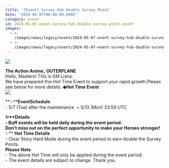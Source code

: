 ```yaml
---
title: '[Event] Survey Hub Double Survey Point'
date: '2024-05-07T00:00:00.000Z'
category: event
id: 2024-05-07-event-survey-hub-double-survey-point-event
images:
  - >-
    /images/news/legacy/event/2024-05-07-event-survey-hub-double-survey-point-event/dd90a5e5414246bb8ce3019165a7813a.webp
  - >-
    /images/news/legacy/event/2024-05-07-event-survey-hub-double-survey-point-event/4aeba603ee2d4ace8a3868642da99f1d_002.webp
---
```


![](/images/news/legacy/event/2024-05-07-event-survey-hub-double-survey-point-event/dd90a5e5414246bb8ce3019165a7813a.webp)  

**The Action Anime,** **OUTERPLANE**  
Hello, Masters! This is GM Lisha.  
We have prepared this Hot Time Event to support your rapid growth.Please see below for more details. **◈Hot Time Event**  
![](/images/news/legacy/event/2024-05-07-event-survey-hub-double-survey-point-event/4aeba603ee2d4ace8a3868642da99f1d_002.webp)  
  
**✨****EventSchedule**  
\- 5/7 (Tue) after the maintenance  ~ 5/13 (Mon) 23:59 UTC

  
**✨****Details**  
\- Buff events will be held daily during the event period.  
Don't miss out on the perfect opportunity to make your Heroes stronger!**✨** **Hot Time Details**  
\- Clear Story Hard Mode during the event period to earn double the Survey Points.  
**Please Note**  
\- The above Hot Time will only be applied during the event period.  
\- The event details are subject to change. Thank you.
